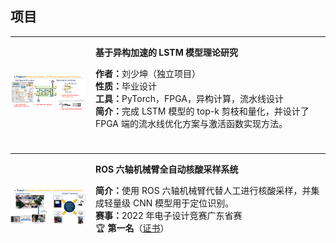 ## 项目

---

<div style="display: flex; align-items: center; gap: 16px; margin-bottom: 1.5rem;">
  <img src="static/assets/img/biyesheji.png" alt="biyesheji" style="width: 120px; height: auto; border-radius: 6px;">
  <div>
    <h4 style="margin: 0;">基于异构加速的 LSTM 模型理论研究</h4>
    <p><strong>作者：</strong>刘少坤（独立项目）<br>
    <strong>性质：</strong>毕业设计<br>
    <strong>工具：</strong>PyTorch，FPGA，异构计算，流水线设计<br>
    <strong>简介：</strong>完成 LSTM 模型的 top-k 剪枝和量化，并设计了 FPGA 端的流水线优化方案与激活函数实现方法。</p>
  </div>
</div>

---

<div style="display: flex; align-items: center; gap: 16px; margin-bottom: 1.5rem;">
  <img src="static/assets/img/project1.png" alt="project1" style="width: 120px; height: auto; border-radius: 6px;">
  <div>
    <h4 style="margin: 0;">ROS 六轴机械臂全自动核酸采样系统</h4>
    <p><strong>简介：</strong>使用 ROS 六轴机械臂代替人工进行核酸采样，并集成轻量级 CNN 模型用于定位识别。<br>
    <strong>赛事：</strong>2022 年电子设计竞赛广东省赛<br>
    🏆 <strong>第一名</strong>（<a href="#">证书</a>）</p>
  </div>
</div>

